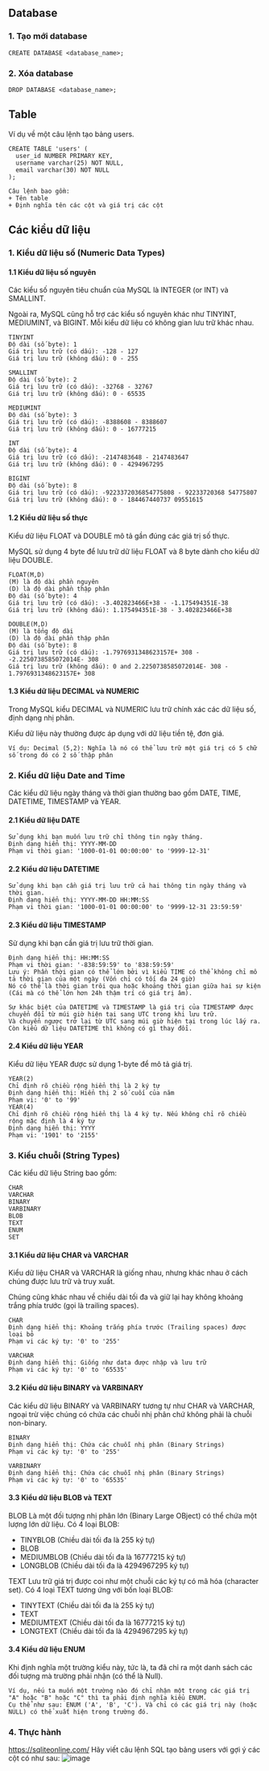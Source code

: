 ## Database
### 1. Tạo mới database
```
CREATE DATABASE <database_name>;
```
### 2. Xóa database
```
DROP DATABASE <database_name>;
```

## Table
Ví dụ về một câu lệnh tạo bảng users.
```
CREATE TABLE 'users' ( 
  user_id NUMBER PRIMARY KEY,
  username varchar(25) NOT NULL,
  email varchar(30) NOT NULL
);
```
```
Câu lệnh bao gồm:
+ Tên table
+ Định nghĩa tên các cột và giá trị các cột
```

## Các kiểu dữ liệu
### 1. Kiểu dữ liệu số (Numeric Data Types)
#### 1.1 Kiểu dữ liệu số nguyên
Các kiểu số nguyên tiêu chuẩn của MySQL là INTEGER (or INT) và SMALLINT.

Ngoài ra, MySQL cũng hỗ trợ các kiểu số nguyên khác như TINYINT, MEDIUMINT, và BIGINT. Mỗi kiểu dữ liệu có không gian lưu trữ khác nhau.
```
TINYINT
Độ dài (số byte): 1
Giá trị lưu trữ (có dấu): -128 - 127
Giá trị lưu trữ (không dấu): 0 - 255
```
```
SMALLINT
Độ dài (số byte): 2
Giá trị lưu trữ (có dấu): -32768 - 32767
Giá trị lưu trữ (không dấu): 0 - 65535
```
```
MEDIUMINT
Độ dài (số byte): 3
Giá trị lưu trữ (có dấu): -8388608 - 8388607
Giá trị lưu trữ (không dấu): 0 - 16777215
```
```
INT
Độ dài (số byte): 4
Giá trị lưu trữ (có dấu): -2147483648 - 2147483647
Giá trị lưu trữ (không dấu): 0 - 4294967295
```
```
BIGINT
Độ dài (số byte): 8
Giá trị lưu trữ (có dấu): -9223372036854775808 - 92233720368 54775807
Giá trị lưu trữ (không dấu): 0 - 184467440737 09551615
```
#### 1.2 Kiểu dữ liệu số thực
Kiểu dữ liệu FLOAT và DOUBLE mô tả gần đúng các giá trị số thực.

MySQL sử dụng 4 byte để lưu trữ dữ liệu FLOAT và 8 byte dành cho kiểu dữ liệu DOUBLE.
```
FLOAT(M,D)
(M) là độ dài phần nguyên
(D) là độ dài phần thập phân
Độ dài (số byte): 4
Giá trị lưu trữ (có dấu): -3.402823466E+38 - -1.175494351E-38
Giá trị lưu trữ (không dấu): 1.175494351E-38 - 3.402823466E+38
```
```
DOUBLE(M,D)
(M) là tổng độ dài
(D) là độ dài phần thập phân
Độ dài (số byte): 8
Giá trị lưu trữ (có dấu): -1.7976931348623157E+ 308 - -2.2250738585072014E- 308
Giá trị lưu trữ (không dấu): 0 and 2.2250738585072014E- 308 - 1.7976931348623157E+ 308
```
#### 1.3 Kiểu dữ liệu DECIMAL và NUMERIC
Trong MySQL kiểu DECIMAL và NUMERIC lưu trữ chính xác các dữ liệu số, định dạng nhị phân. 

Kiểu dữ liệu này thường được áp dụng với dữ liệu tiền tệ, đơn giá.
```
Ví dụ: Decimal (5,2): Nghĩa là nó có thể lưu trữ một giá trị có 5 chữ số trong đó có 2 số thập phân
```
### 2. Kiểu dữ liệu Date and Time
Các kiểu dữ liệu ngày tháng và thời gian thường bao gồm DATE, TIME, DATETIME, TIMESTAMP và YEAR.
#### 2.1 Kiểu dữ liệu DATE
```
Sử dụng khi bạn muốn lưu trữ chỉ thông tin ngày tháng.
Định dạng hiển thị: YYYY-MM-DD
Phạm vi thời gian: '1000-01-01 00:00:00' to '9999-12-31'
```
#### 2.2 Kiểu dữ liệu DATETIME
```
Sử dụng khi bạn cần giá trị lưu trữ cả hai thông tin ngày tháng và thời gian.
Định dạng hiển thị: YYYY-MM-DD HH:MM:SS
Phạm vi thời gian: '1000-01-01 00:00:00' to '9999-12-31 23:59:59'
```
#### 2.3 Kiểu dữ liệu TIMESTAMP
Sử dụng khi bạn cần giá trị lưu trữ thời gian.
```
Định dạng hiển thị: HH:MM:SS
Phạm vi thời gian: '-838:59:59' to '838:59:59'
Lưu ý: Phần thời gian có thể lớn bởi vì kiểu TIME có thể không chỉ mô tả thời gian của một ngày (Vốn chỉ có tối đa 24 giờ)
Nó có thể là thời gian trôi qua hoặc khoảng thời gian giữa hai sự kiện (Cái mà có thể lớn hơn 24h thậm trí có giá trị âm).
```

```
Sự khác biệt của DATETIME và TIMESTAMP là giá trị của TIMESTAMP được chuyển đổi từ múi giờ hiện tại sang UTC trong khi lưu trữ.
Và chuyển ngược trở lại từ UTC sang múi giờ hiện tại trong lúc lấy ra. Còn kiểu dữ liệu DATETIME thì không có gì thay đổi.
```

#### 2.4 Kiểu dữ liệu YEAR
Kiểu dữ liệu YEAR được sử dụng 1-byte để mô tả giá trị.
```
YEAR(2)
Chỉ định rõ chiều rộng hiển thị là 2 ký tự
Định dạng hiển thị: Hiển thị 2 số cuối của năm
Phạm vi: '0' to '99'
YEAR(4)
Chỉ định rõ chiều rộng hiển thị là 4 ký tự. Nếu không chỉ rõ chiều rộng mặc định là 4 ký tự
Định dạng hiển thị: YYYY
Phạm vi: '1901' to '2155'
```
### 3. Kiểu chuỗi (String Types)
Các kiểu dữ liệu String bao gồm:
```
CHAR
VARCHAR
BINARY
VARBINARY
BLOB
TEXT
ENUM
SET
```
#### 3.1 Kiểu dữ liệu CHAR và VARCHAR
Kiểu dữ liệu CHAR và VARCHAR là giống nhau, nhưng khác nhau ở cách chúng được lưu trữ và truy xuất. 

Chúng cũng khác nhau về chiều dài tối đa và giữ lại hay không khoảng trắng phía trước (gọi là trailing spaces).
```
CHAR
Định dạng hiển thị: Khoảng trắng phía trước (Trailing spaces) được loại bỏ
Phạm vi các ký tự: '0' to '255'
```
```
VARCHAR
Định dạng hiển thị: Giống như data được nhập và lưu trữ
Phạm vi các ký tự: '0' to '65535'
```
#### 3.2 Kiểu dữ liệu BINARY và VARBINARY
Các kiểu dữ liệu BINARY và VARBINARY tương tự như CHAR và VARCHAR, ngoại trừ việc chúng có chứa các chuỗi nhị phân chứ không phải là chuỗi non-binary.
```
BINARY
Định dạng hiển thị: Chứa các chuỗi nhị phân (Binary Strings)
Phạm vi các ký tự: '0' to '255'
```
```
VARBINARY
Định dạng hiển thị: Chứa các chuỗi nhị phân (Binary Strings)
Phạm vi các ký tự: '0' to '65535'
```
#### 3.3 Kiểu dữ liệu BLOB và TEXT
BLOB
Là một đối tượng nhị phân lớn (Binary Large OBject) có thể chứa một lượng lớn dữ liệu.
 Có 4 loại BLOB:
  - TINYBLOB (Chiều dài tối đa là 255 ký tự)
  - BLOB
  - MEDIUMBLOB (Chiều dài tối đa là 16777215 ký tự)
  - LONGBLOB (Chiều dài tối đa là 4294967295 ký tự)

TEXT
Lưu trữ giá trị được coi như một chuỗi các ký tự có mã hóa (character set). 
Có 4 loại TEXT tương ứng với bốn loại BLOB:
  - TINYTEXT (Chiều dài tối đa là 255 ký tự)
  - TEXT
  - MEDIUMTEXT (Chiều dài tối đa là 16777215 ký tự)
  - LONGTEXT (Chiều dài tối đa là 4294967295 ký tự)

#### 3.4 Kiểu dữ liệu ENUM
Khi định nghĩa một trường kiểu này, tức là, ta đã chỉ ra một danh sách các đối tượng mà trường phải nhận (có thể là Null).
```
Ví dụ, nếu ta muốn một trường nào đó chỉ nhận một trong các giá trị "A" hoặc "B" hoặc "C" thì ta phải định nghĩa kiểu ENUM.
Cụ thể như sau: ENUM ('A', 'B', 'C'). Và chỉ có các giá trị này (hoặc NULL) có thể xuất hiện trong trường đó.
```

### 4. Thực hành
https://sqliteonline.com/
Hãy viết câu lệnh SQL tạo bảng users với gợi ý các cột có như sau:
![image](https://user-images.githubusercontent.com/25264763/208044941-c4fa89c6-f172-4223-9115-ccf9b3e13f40.png)

